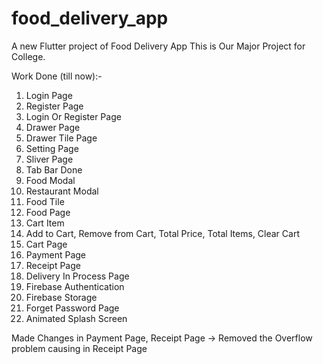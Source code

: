 # food_delivery_app

A new Flutter project of Food Delivery App
This is Our Major Project for College.

Work Done (till now):-

1) Login Page
2) Register Page
3) Login Or Register Page
4) Drawer Page
5) Drawer Tile Page
6) Setting Page
7) Sliver Page
8) Tab Bar Done
9) Food Modal
10) Restaurant Modal
11) Food Tile
12) Food Page
13) Cart Item
14) Add to Cart, Remove from Cart, Total Price, Total Items, Clear Cart
15) Cart Page
16) Payment Page
17) Receipt Page
18) Delivery In Process Page
19) Firebase Authentication
20) Firebase Storage
21) Forget Password Page
22) Animated Splash Screen 


Made Changes in Payment Page, Receipt Page -> Removed the Overflow problem causing in Receipt Page